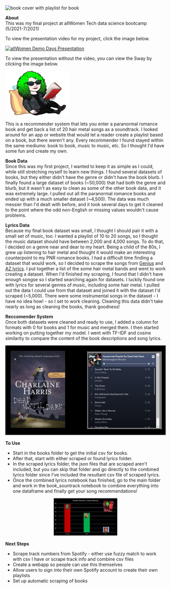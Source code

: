 ![book cover with playlist for book](/img/heart_hair.png)

**About**  
This was my final project at allWomen Tech data science bootcamp (5/2021-7/2021)

To view the presentation video for my project, click the image below.

<a href="https://youtu.be/Ke0LeeY-LK8?t=1367"><img src="https://i3.ytimg.com/vi/Ke0LeeY-LK8/0.jpg" alt="allWomen Demo Days Presentation" width="200" target = _blank></a>

To view the presentation without the video, you can view the Sway by clicking the image below.

<a href = "https://sway.office.com/W0qWgUcxXmIMwpbV?ref=Link&loc=mysways"><img src = "img/reading.png"  alt = "Sway Presentation of Paranormal Playlist" width = "200" target = _blank></a>

This is a recommender system that lets you enter a paranormal romance book and get back a list of 20 hair metal songs as a soundtrack. I looked around for an app or website that would let a reader create a playlist based on a book, but there weren't any. Every recommender I found stayed within the same mediums: book to book, music to music, etc. So I thought I'd have some fun and create my own. 

**Book Data**  
Since this was my first project, I wanted to keep it as simple as I could, while still stretching myself to learn new things. I found several datasets of books, but they either didn't have the genre or didn't have the book blurb. I finally found a large dataset of books (~50,000) that had both the genre and blurb, but it wasn't as easy to clean as some of the other book data, and it was extremely large. I pulled out all the paranormal romance books and ended up with a much smaller dataset (~4,500). The data was much messier than I'd dealt with before, and it took several days to get it cleaned to the point where the odd non-English or missing values wouldn't cause problems. 

**Lyrics Data**  
Because my final book dataset was small, I thought I should pair it with a small set of music, too. I wanted a playlist of 10 to 20 songs, so I thought the music dataset should have between 2,000 and 4,000 songs. To do that, I decided on a genre near and dear to my heart. Being a child of the 80s, I grew up listening to hair metal and thought it would make an interesting counterpoint to my PNR romance books. I had a difficult time finding a dataset that would work, so I decided to scrape the songs from [Genius](https://genius.com/) and [AZ lyrics](https://www.azlyrics.com/). I put together a list of the some hair metal bands and went to work creating a dataset. When I'd finished my scraping, I found that I didn't have enough songse so I started searching again for datasets. I luckily found one with lyrics for several genres of music, including some hair metal. I pulled out the data I could use from that dataset and joined it with the dataset I'd scraped (~5,000). There were some instrumental songs in the dataset - I have no idea how! - so I set to work cleaning. Cleaning this data didn't take nearly as long as cleaning the books, thank goodness! 

**Reccomender System**  
Once both datasets were cleaned and ready to use, I added a column for formats with 0 for books and 1 for music and merged them. I then started working on putting together my model. I went with TF-IDF and cosine similarity to compare the content of the book descriptions and song lyrics. 

![book cover with playlist for book](/img/Slide2.png)

**To Use**
- Start in the books folder to get the initial csv for books.
- After that, start with either scraped or found lyrics folder. 
- In the scraped lyrics folder, the json files that are scraped aren't included, but you can skip that folder and go directly to the combined lyrics folder since I've included the resultant csv file of scraped lyrics. 
- Once the combined lyrics notebook has finished, go to the main folder and work in the book_sountrack notebook to combine everything into one dataframe and finally get your song recommendations!

<div align = "center"><img src = "img/pop_monstersm.png"  alt = "bar chart showing most popular monsters are vampires" width = "200"></div>

**Next Steps**
+ Scrape track numbers from Spotify - either use fuzzy match to work with csv I have or scrape track info and combine csv files
+ Create a webapp so people can use this themselves
+ Allow users to sign into their own Spotify account to create their own playlists
+ Set up automatic scraping of books
